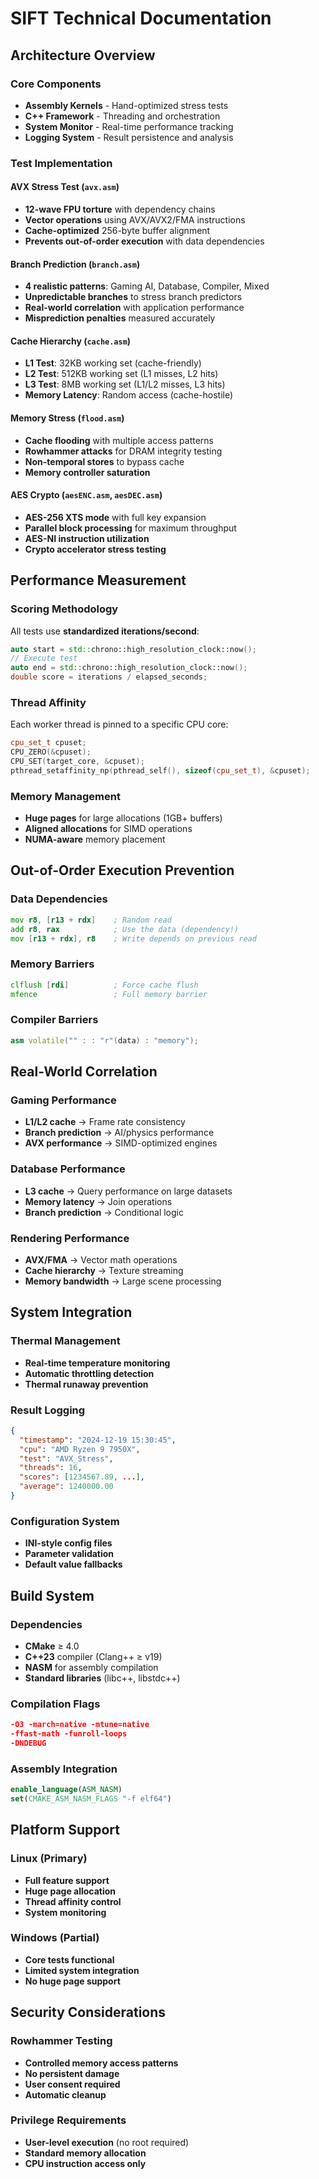 # SIFT Technical Documentation

## Architecture Overview

### Core Components
- **Assembly Kernels** - Hand-optimized stress tests
- **C++ Framework** - Threading and orchestration  
- **System Monitor** - Real-time performance tracking
- **Logging System** - Result persistence and analysis

### Test Implementation

#### AVX Stress Test (`avx.asm`)
- **12-wave FPU torture** with dependency chains
- **Vector operations** using AVX/AVX2/FMA instructions
- **Cache-optimized** 256-byte buffer alignment
- **Prevents out-of-order execution** with data dependencies

#### Branch Prediction (`branch.asm`)
- **4 realistic patterns**: Gaming AI, Database, Compiler, Mixed
- **Unpredictable branches** to stress branch predictors
- **Real-world correlation** with application performance
- **Misprediction penalties** measured accurately

#### Cache Hierarchy (`cache.asm`)
- **L1 Test**: 32KB working set (cache-friendly)
- **L2 Test**: 512KB working set (L1 misses, L2 hits)
- **L3 Test**: 8MB working set (L1/L2 misses, L3 hits)
- **Memory Latency**: Random access (cache-hostile)

#### Memory Stress (`flood.asm`)
- **Cache flooding** with multiple access patterns
- **Rowhammer attacks** for DRAM integrity testing
- **Non-temporal stores** to bypass cache
- **Memory controller saturation**

#### AES Crypto (`aesENC.asm`, `aesDEC.asm`)
- **AES-256 XTS mode** with full key expansion
- **Parallel block processing** for maximum throughput
- **AES-NI instruction utilization**
- **Crypto accelerator stress testing**

## Performance Measurement

### Scoring Methodology
All tests use **standardized iterations/second**:
```cpp
auto start = std::chrono::high_resolution_clock::now();
// Execute test
auto end = std::chrono::high_resolution_clock::now();
double score = iterations / elapsed_seconds;
```

### Thread Affinity
Each worker thread is pinned to a specific CPU core:
```cpp
cpu_set_t cpuset;
CPU_ZERO(&cpuset);
CPU_SET(target_core, &cpuset);
pthread_setaffinity_np(pthread_self(), sizeof(cpu_set_t), &cpuset);
```

### Memory Management
- **Huge pages** for large allocations (1GB+ buffers)
- **Aligned allocations** for SIMD operations
- **NUMA-aware** memory placement

## Out-of-Order Execution Prevention

### Data Dependencies
```asm
mov r8, [r13 + rdx]    ; Random read
add r8, rax            ; Use the data (dependency!)
mov [r13 + rdx], r8    ; Write depends on previous read
```

### Memory Barriers
```asm
clflush [rdi]          ; Force cache flush
mfence                 ; Full memory barrier
```

### Compiler Barriers
```cpp
asm volatile("" : : "r"(data) : "memory");
```

## Real-World Correlation

### Gaming Performance
- **L1/L2 cache** → Frame rate consistency
- **Branch prediction** → AI/physics performance
- **AVX performance** → SIMD-optimized engines

### Database Performance  
- **L3 cache** → Query performance on large datasets
- **Memory latency** → Join operations
- **Branch prediction** → Conditional logic

### Rendering Performance
- **AVX/FMA** → Vector math operations
- **Cache hierarchy** → Texture streaming
- **Memory bandwidth** → Large scene processing

## System Integration

### Thermal Management
- **Real-time temperature monitoring**
- **Automatic throttling detection**
- **Thermal runaway prevention**

### Result Logging
```json
{
  "timestamp": "2024-12-19 15:30:45",
  "cpu": "AMD Ryzen 9 7950X", 
  "test": "AVX_Stress",
  "threads": 16,
  "scores": [1234567.89, ...],
  "average": 1240000.00
}
```

### Configuration System
- **INI-style config files**
- **Parameter validation**
- **Default value fallbacks**

## Build System

### Dependencies
- **CMake** ≥ 4.0
- **C++23** compiler (Clang++ ≥ v19)
- **NASM** for assembly compilation
- **Standard libraries** (libc++, libstdc++)

### Compilation Flags
```cmake
-O3 -march=native -mtune=native
-ffast-math -funroll-loops
-DNDEBUG
```

### Assembly Integration
```cmake
enable_language(ASM_NASM)
set(CMAKE_ASM_NASM_FLAGS "-f elf64")
```

## Platform Support

### Linux (Primary)
- **Full feature support**
- **Huge page allocation**
- **Thread affinity control**
- **System monitoring**

### Windows (Partial)
- **Core tests functional**
- **Limited system integration**
- **No huge page support**

## Security Considerations

### Rowhammer Testing
- **Controlled memory access patterns**
- **No persistent damage**
- **User consent required**
- **Automatic cleanup**

### Privilege Requirements
- **User-level execution** (no root required)
- **Standard memory allocation**
- **CPU instruction access only**